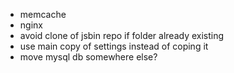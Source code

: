* memcache
* nginx
* avoid clone of jsbin repo if folder already existing
* use main copy of settings instead of coping it
* move mysql db somewhere else?